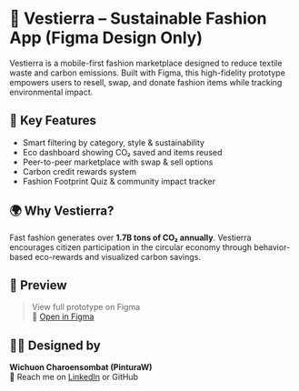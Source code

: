 # 👚 Vestierra – Sustainable Fashion App (Figma Design Only)

Vestierra is a mobile-first fashion marketplace designed to reduce textile waste and carbon emissions. Built with Figma, this high-fidelity prototype empowers users to resell, swap, and donate fashion items while tracking environmental impact.

## 🧩 Key Features
- Smart filtering by category, style & sustainability
- Eco dashboard showing CO₂ saved and items reused
- Peer-to-peer marketplace with swap & sell options
- Carbon credit rewards system
- Fashion Footprint Quiz & community impact tracker

## 🌍 Why Vestierra?
Fast fashion generates over **1.7B tons of CO₂ annually**. Vestierra encourages citizen participation in the circular economy through behavior-based eco-rewards and visualized carbon savings.

## 📸 Preview
> View full prototype on Figma  
🔗 [Open in Figma](https://www.figma.com/design/CJhw23Cxr5fdSpZJjXLbMa/vestierra)

## 🧑‍🎨 Designed by  
**Wichuon Charoensombat (PinturaW)**  
📧 Reach me on [LinkedIn](https://www.linkedin.com/in/wichuon-charoensombat) or GitHub
